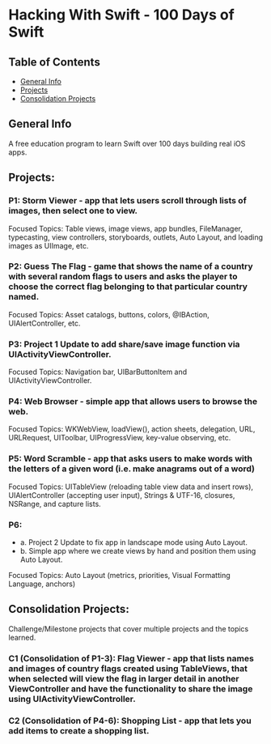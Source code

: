 # Hacking With Swift - 100 Days of Swift

## Table of Contents
* [General Info](#general-info)
* [Projects](#projects)
* [Consolidation Projects](#consolidation-projects)

## General Info
A free education program to learn Swift over 100 days building real iOS apps.

## Projects:

### P1: Storm Viewer - app that lets users scroll through lists of images, then select one to view.

Focused Topics: Table views, image views, app bundles, FileManager, typecasting, view controllers, storyboards, outlets, Auto Layout, and loading images as UIImage, etc.

### P2: Guess The Flag - game that shows the name of a country with several random flags to users and asks the player to choose the correct flag belonging to that particular country named.

Focused Topics: Asset catalogs, buttons, colors, @IBAction, UIAlertController, etc.

### P3: Project 1 Update to add share/save image function via UIActivityViewController.

Focused Topics: Navigation bar, UIBarButtonItem and UIActivityViewController.

### P4: Web Browser - simple app that allows users to browse the web.

Focused Topics: WKWebView, loadView(), action sheets, delegation, URL, URLRequest, UIToolbar, UIProgressView, key-value observing, etc.

### P5: Word Scramble - app that asks users to make words with the letters of a given word (i.e. make anagrams out of a word)

Focused Topics: UITableView (reloading table view data and insert rows), UIAlertController (accepting user input), Strings & UTF-16, closures, NSRange, and capture lists.

### P6: 
* a. Project 2 Update to fix app in landscape mode using Auto Layout.
* b. Simple app where we create views by hand and position them using Auto Layout.

Focused Topics: Auto Layout (metrics, priorities, Visual Formatting Language, anchors)

## Consolidation Projects:
Challenge/Milestone projects that cover multiple projects and the topics learned.

### C1 (Consolidation of P1-3): Flag Viewer - app that lists names and images of country flags created using TableViews, that when selected will view the flag in larger detail in another ViewController and have the functionality to share the image using UIActivityViewController.

### C2 (Consolidation of P4-6): Shopping List - app that lets you add items to create a shopping list.
